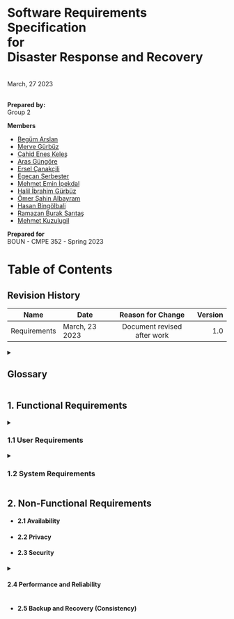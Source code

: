 <h1>Software Requirements Specification<br>
for<br>
Disaster Response and Recovery</h1>
<br>
March, 27 2023
<br>
<br>

**Prepared by:**<br>
Group 2

**Members**<br>
- [Begüm Arslan](https://github.com/bounswe/bounswe2023group2/wiki/Beg%C3%BCm-Arslan)
- [Merve Gürbüz](https://github.com/bounswe/bounswe2023group2/wiki/Merve-G%C3%BCrb%C3%BCz) 
- [Cahid Enes Keleş](https://github.com/bounswe/bounswe2023group2/wiki/Cahid-Enes-Keleş)
- [Aras Güngöre](https://github.com/bounswe/bounswe2023group2/wiki/Aras-G%C3%BCng%C3%B6re)
- [Ersel Çanakçili](https://github.com/bounswe/bounswe2023group2/wiki/Ersel-Çanakçılı)
- [Egecan Serbester](https://github.com/bounswe/bounswe2023group2/wiki/Egecan-Serbester)
- [Mehmet Emin İpekdal](https://github.com/bounswe/bounswe2023group2/wiki/Mehmet-Emin-İpekdal)
- [Halil İbrahim Gürbüz](https://github.com/bounswe/bounswe2023group2/wiki/Halil-İbrahim-Gürbüz)
- [Ömer Şahin Albayram](https://github.com/bounswe/bounswe2023group2/wiki/Ömer-Şahin-Albayram)
- [Hasan Bingölbali](https://github.com/bounswe/bounswe2023group2/wiki/Hasan-Bingölbali)
- [Ramazan Burak Sarıtaş](https://github.com/bounswe/bounswe2023group2/wiki/Ramazan-Burak-Sar%C4%B1ta%C5%9F)
- [Mehmet Kuzulugil](https://github.com/bounswe/bounswe2023group2/wiki/Mehmet-Kuzulugil)

**Prepared for**<br>
BOUN - CMPE 352 - Spring 2023

# Table of Contents

## Revision History

|Name| Date | Reason for Change | Version |
|---------|---|:-------------:|----------:|
|Requirements|March, 23 2023|Document revised after work| 1.0 |

<details style=><summary><h2> Glossary</summary>

  - **Admin:** User who has the highest level of authority and who can control the application by banning users, editing posts, etc.
  - **Information:** Various types of information which circulate on the application (event, action, resource, need).
  - **Event:** Disaster related static happenings created by users (road is blocked, buildings are destroyed, power cut).
  - **Action:** Disaster related dynamic happenings created by users (dispatch of a relief team, search for survivors).
  - **Resource:** Any type of resource provided to demanders such as material resources (food, clothing, shelter, medical supplies, vehicles, instruments, etc.) or human resources (doctors, volunteers, etc.).
  - **Need/Demand:** Needs that are needed by demanders.
  - **User:** Anyone who is using the application. Can have static types (guest, authenticated, verified) or dynamic types (volunteer, creator, confirmer, demander, provider).
  - **Demander:** Users who need resources due to suffering damage from disasters.
  - **Provider:** Users who can provide material resources or him/herself as human resource to demanders.
  - **Creator:** A user that creates an information (event, action, resource, need).
  - **Confirmer:** A user who validates an information (event, action).
  - **Guest user:** Anyone who is using the application without registration. A guest user can view general information about disasters.
  - **Authenticated user:** Anyone who is using the application with signing up and entering personal information (name, surname, phone number, etc.). An authenticated user can report information (events, actions, resources, needs).
  - **Verified user:** Special users with extra authority (headman, pharmacist, etc.) who can prioritize actions, verify information, contact users, etc.
  - **Profile:** A page containing static data related to registered users (name, surname, phone number, etc.).
  - **Reliability scale:** An information sorting metric which measures the trustworthiness of the information based on feedback from other users.
  - **Interaction rate:** An information sorting metric which measures how many times the information has been viewed/shared/reacted by other users.
</details>

## 1. Functional Requirements

<details style=><summary><h3> 1.1 User Requirements</h3></summary>
 
* <h4> 1.1.1 Account Features</h4>

  * 1.1.1.1 Registration
      * 1.1.1.1.1 Users shall be able to create an account using a valid and unique email address, a unique username, their name, their surname and a password. 
  * 1.1.1.2. Log In
      * 1.1.1.2.1. Users shall be able to log into their account using their email or username, and password combination.
      * 1.1.1.2.2. Users shall be able to reset their password via email verification.
  * 1.1.1.3 Log Out
      * 1.1.1.3.1 Users shall be able to log out of their accounts.

* <h4> 1.1.2 Profile </h4>
  * 1.1.2.1. Users shall be able to edit their profile info.
  * 1.1.2.2. Users with the necessary authorization should be able to suggest system-level operational roles (which are attributes of user profiles) to other users. (?)
  * 1.1.2.3. Users shall be able to choose their proficiency.
  
* <h4> 1.1.3 User Actions</h4>
  * 1.1.3.1 Users shall be able to see the general information about disasters without logging in.
  * 1.1.3.2 Users shall be able to view information about disasters, including event types, resources available, and actions are taken.
  * 1.1.3.3 Users shall be able to report new disasters, such as fire, flood, or earthquake.
  * 1.1.3.4 Users shall be able to report required resources related to a disaster.
  * 1.1.3.5 Users should be able to receive notifications about available resources, or actions taken in their area.
  * 1.2.3.6 Users shall be able to search a resource, event or action, and receive results semantically related to the search
  * 1.1.3.7 Users shall be able to filter and sort information about events, resources, actions, and needs based on location, date, etc.
 
  * ##### 1.1.3.8 Authenticated User Actions:
    * 1.1.3.8.1 Authenticated users shall be able to display their own logs on their profiles.
    * 1.1.3.8.2 Authenticated users shall create actions, such as relieving needs, sending rescue teams, etc...
    * 1.1.3.8.3 Authenticated users shall verify their accounts by verifying their phone numbers.
    * 1.1.3.8.4 Authenticated users should delete their accounts.
    * 1.1.3.8.5 Authenticated users should change their usernames and passwords.
    * 1.1.3.8.6 Authenticated users should change their profile photos.
    * 1.1.3.8.7 Authenticated users shall be able to confirm or reject need logs, event logs and resource logs.
    * 1.1.3.8.8 Authenticated users shall be able to report malicious users.
    * 1.1.3.8.9 Authenticated users shall be able to report malicious users to the admins.
   
    * ##### 1.1.3.7.11 Verified User Actions: 
      * 1.1.3.7.11.1 Verified users shall be able to see the contact information of other users.
      * 1.1.3.7.11.2 Verified users shall be able to verify the authenticity of events, resources, and actions reported by other users to avoid duplicate or false information.
      * 1.1.3.7.11.3 Verified users should be able to prioritize actions based on the severity and urgency of the situation. 
      
* <h4> 1.1.4. Admin</h4>

  * 1.1.4.1 Admin user shall be able to create actions, such as relieving needs, sending rescue teams, etc...
  * 1.1.4.2 Admin user shall be able to see the contact information of other users.
  * 1.1.4.3 Admin user shall be able to view the misinformation reports.
  * 1.1.4.4 Admin user shall be able to accept or reject a misinformation report. When the misinformation report is accepted, the event will be removed.
  * 1.1.4.5 Admin user shall be able to remove events, actions, resources from the platform.
  * 1.1.4.6 Admin user shall be able to see authenticated and verified users' logs.
  * 1.1.4.7 Admin user shall be able to cancel verified users' verification or authenticated user's authentication. Once admin user cancel verification/authentication, they shall not be able to be verified or authenticated again.
  * 1.1.4.8 Admin user shall be able to see and recover cancelled verification or authentication.

</details>
<details><summary><h3>1.2 System Requirements</h3></summary> 

- <h4> 1.2.1 Profile Page</h4>

  - 1.2.1.1. A user profile shall have these attributes:

       - Name and surname (required)
       - Email            (required)
       - Date of birth   (optional)
       - Nationality     (optional)
       - ID number       (optional) 
       - Education       (optional)
       - Health status (Free format information about chronic diseases, allergies, regular medications etc.) (optional)
       - Blood type      (optional)
       - Address         (optional)
       - Phone           (optional)
       - Social media links (optional)
       - Expertise       (optional)
          - Definition
          - Experience level
          - Documented/certified by
          - Uses
              - Device, vehicle, instrument, etc.
              - Certificates (e.g. driver's license info)
       - Languages spoken (optional)
          - Language
          - Proficiency
       - Professions      (optional)
       - Other skills     (optional)

  - 1.2.1.2. System should show related actions, needs, resources and events to the authenticated user that has related proficiency. (i.e A doctor should see the event that medications arrive in the area.)
      

- <h4>1.2.2 Feedback System</h4>

  - 1.2.2.1: System shall allow users to report malicious users, need logs, event logs, and resource logs.
  - 1.2.2.2: System shall allow users to check for number of other users' confirmation or rejection about users, need logs, event logs, and resource logs.
  - 1.2.2.3: System shall carry on reports to administration system.
  - 1.2.2.4: System shall use the event,need, resource logs to score reliability of that logs.
  - 1.2.2.5: System shall not accept the banned accounts to register again.

- <h4>1.2.3 Resources </h4>
  
  - 1.2.3.1 Resource Entry
    - 1.2.3.1.1. Users shall be able to create, edit and update, or delete resource information.
    - 1.2.3.1.2. A resource shall have attributes:
      - Type, it can be predefined or other typed.
      - Subtype, it can be predefined or other type.
      - Location
      - Quantity 
      - username 
      - creation time
      - last update time
    - 1.2.3.1.3. A resource should have attributes:
      - different resources should have additional attributes if needed
      - reliability scale
      - available in certain times
      - status: allocated, used, cancelled
      - extra information
      - number of approvals
      - related needs 
        - related need are for predefined needs and resources.
    - 1.2.3.1.3. Users shall be able to replicate a created resource
  - 1.2.3.2. Resource Structure
    - 1.2.3.2.1. Resources should be organized in a structured manner to allow for easy access and management.
    - 1.2.3.2.2. The following predefined resources shall be included: food, clothing, accommodation, and human resources.
      - 1.2.3.2.2.1. Subtypes of food shall include:
        - Non-perishable items such as pasta, rice, canned goods, and other relevant items.
        - Baby food and similar items for infants and young children.
        - Dietary-specific items such as gluten-free, vegetarian, and other relevant items for individuals with specific dietary needs.
      - 1.2.3.2.2.2. Subtypes of human resources shall include:
        - Medical professionals such as doctors, nurses, pharmacists.
        - Emergency responders such as firefighters and police officers.
        - Support staff such as drivers, translators and other relevant roles necessary for disaster response.
      - 1.2.3.2.2.3. Subtypes of clothes shall include:
        - Seasonal clothing which is appropriate for the weather conditions: coats, hats, sweaters, gloves, shoes.
        - Underwear clothing which is necessary for personal hygiene.

- <h4>1.2.4 Events </h4>

  - 1.2.4.1 Events shall be created with following attributes:
    - 1.2.4.1.1 Type
    - 1.2.4.1.2 Creation time
    - 1.2.4.1.3 Creator username
    - 1.2.4.1.4 Location
    - 1.2.4.1.5 Interaction rate
    - 1.2.4.1.6 Related needs (Ex. enkaz altinda canli var, related needs: vinc, kurtarma ekibi vs)
    - 1.2.4.1.7 Confirmer username
    - 1.2.4.1.8 Last confirmation time
  - 1.2.4.2 The following predefined event types shall be included:
    - Road Blocked Event
  - Building With Live Human Collapsed Event
  - Building Without Live Human Collapsed Event
  - Building On Fire Event
  - 1.2.4.3 Events should be able to be edited and deleted by the creators. (I think 1.1.3 is a better place for this item)
  - 1.2.4.4 Events should be able to be deleted by admin users. (same as 1.1.4.5)
  - 1.2.4.5 Events should be able to be filtered based on type, location, creator username, etc. (same as 1.1.3.7)
  - 1.2.4.6 Events should be able to be sorted based on date, interaction rate, etc. (same as 1.1.3.7)

- <h4>1.2.5 Actions </h4>

  - 1.2.5.1 Actions shall be created with following attributes:
    - 1.2.5.1.1 Type
    - 1.2.5.1.2 Creation time
    - 1.2.5.1.3 Creator username
    - 1.2.5.1.4 Interaction rate
    - 1.2.5.1.5 Related resources, needs and events (Using these resources, handling these needs, related to these events etc)
    - 1.2.5.1.6 Confirmer username
    - 1.2.5.1.7 Last confirmation time
  - 1.2.5.2 Actions should be created with following attributes:
    - 1.2.5.2.1 Start location
    - 1.2.5.2.2 End location
  - 1.2.5.3 Actions should be able to be edited and deleted by the creators. (Bu 4 madde için yukarıdaki yorumlar geçerli)
  - 1.2.5.4 Actions should be able to be deleted by admin users if it contains duplicate or false information.
  - 1.2.5.5 Actions should be able to be filtered based on type, location, creator username, etc.
  - 1.2.5.6 Actions should be able to be sorted based on date, interaction rate, etc.
  
- <h4>1.2.6 Needs </h4>

  - 1.2.6.1 Needs shall be created with following attributes:
    - 1.2.6.1.1 Type: can be food, clothes, shelter, medical assistance, heat; should be flexible
    - 1.2.6.1.2 Creation time
    - 1.2.6.1.3 Creator/Demander username
    - 1.2.6.1.4 Location
    - 1.2.6.1.5 Quantity
    - 1.2.6.1.6 Urgency
  - 1.2.6.2 Needs should be created with following attributes:
    - 1.2.6.2.1 Reliability scale
    - 1.2.6.2.2 Approval number
    - 1.2.6.2.3 Current status
  - 1.2.6.3 Needs shall be edited and deleted by the creators.
  - 1.2.6.4 Needs should be able to be deleted by admin users if it contains duplicate or false needs.
  - 1.2.6.5 Users shall be able to replicate a created need
  - 1.2.6.6 Needs should be able to be filtered based on type, location, etc.
  - 1.2.6.7 Needs should be able to be sorted based on date, urgency, reliability scale, approval number, etc. By default, it will be sorted based on urgency to ensure that the most critical needs are addressed first.
  - 1.2.6.8 Needs should be flexible enough to accommodate changing needs and priorities over time, as the disaster situation evolves.
  - 1.2.6.9 Needs should allow users to assign themselves for providing the resource of it.(?)
  - 1.2.6.10 Status of needs should be timely updated and demanders shall receive status notifications for each update.

- <h4>1.2.7 Filter, sort </h4>
  
  - 1.2.7.1: User’s should filter the events based on emergency level so sources are used efficiently.
  - 1.2.7.2: User should sort the events based on recency. The default sort shall be based on interaction rate.

- <h4>1.2.8 Map visualization </h4>

  - 1.2.8.1 Maps shall contain some annotation on it. Annotations shall have different colors based on emergency level. 
  - 1.2.8.2: User shall zoom in and out. The annotations in the map should scale up and down accordingly.
  - 1.2.8.3: User’s location shall appear in the map so that users are able to understand what’s happening around them
- <h4>1.2.9 Annotation </h4>

  - 1.2.9.1 The system shall use W3C Geolocation API standard for implementing location-related information.
  - 1.2.9.2 The system shall provide all kinds of search functionality (e.g., search with filters, sort by date) for models.
  - 1.2.9.3 Users should retrieve results that are semantically similar to their queries.
  - 1.2.9.4 Users should be able to annotate different models, and annotations should comply with W3C Web Annotation Data Model.

- <h4>1.2.10 Notifications </h4>

  
  - 1.2.10.1: The system shall create in-app and push notifications.
  - 1.2.10.2: The system should create notifications, if they click “want to be notified” button on an information.
  - 1.2.10.3: The system should create notifications, if their profession might be impliyng that they can be a resource to a certain need. *
  - 1.2.10.4: The system should create notifications, if an event take place near to their address when they provide their address.
- <h4>1.2.11 Administrations </h4>
  
  - 1.2.11.1:  The system shall collect users's reports about other user in admin dashboard.
  - 1.2.11.2:  The system shall collect users's reports about a need log in admin dashboard.
  - 1.2.11.3:  The system shall collect users's reports about a resource log in admin dashboard.
  - 1.2.11.4:  The system shall collect users's reports about a event log in admin dashboard.
  - 1.2.11.5:  The system shall sort the reports according to number of reports on that report.
  - 1.2.11.6:  The system shall hold list of banned users and their phone numbers.
  - 1.2.11.7:  The system shall track the banned users by their phone number in order to prevent new sign up.
  - 1.2.11.8:  The system shall hold the admins' logs.

</details>

## 2. Non-Functional Requirements
- <h4>2.1 Availability </h4>

- <h4>2.2 Privacy </h4>

- <h4>2.3 Security </h4>

<details><summary><h4>2.4 Performance and Reliability</h4></summary> 



- 2.4.1. Response time: The system should respond to user requests within 5 seconds.
- 2.4.2. Throughput: The system should be able to handle a minimum of 500 concurrent users.
- 2.4.3. The platform shall support at least 5000 user accounts.
- 2.4.4. Fault Tolerance: The system should be designed to recover quickly from any failure, and data should not be lost during failures.
- 2.4.5. Capacity: The system should be designed to handle a large volume of data and user requests without any slowdowns.
- 2.4.6. Data integrity: The system should ensure that all data stored is accurate, complete, and consistent.
</details>

- <h4>2.5 Backup and Recovery (Consistency) </h4>


  

